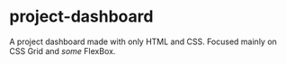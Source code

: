 # project-dashboard
A project dashboard made with only HTML and CSS. Focused mainly on CSS Grid and *some* FlexBox.
